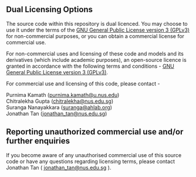 ## Dual Licensing Options

The source code within this repository is dual licenced. You may choose to use it under the terms of the [GNU General Public License version 3 (GPLv3)](https://www.gnu.org/licenses/gpl-3.0.en.html#license-text) for non-commercial purposes, or you can obtain a commercial license for commercial use.

For non-commercial uses and licensing of these code and models and its derivatives (which include academic purposes), an open-source licence is granted in accordance with the following terms and conditions - [GNU General Public License version 3 (GPLv3)](https://www.gnu.org/licenses/gpl-3.0.en.html#license-text).

  

For commercial use and licensing of this code, please contact - 

Purnima Kamath (purnima.kamath@u.nus.edu)  
Chitralekha Gupta (chitralekha@nus.edu.sg)  
Suranga Nanayakkara (suranga@ahlab.org)  
Jonathan Tan (jonathan_tan@nus.edu.sg) 


## Reporting unauthorized commercial use and/or further enquiries


If you become aware of any unauthorised commercial use of this source code or have any questions regarding licensing terms, please contact Jonathan Tan ( jonathan_tan@nus.edu.sg ).